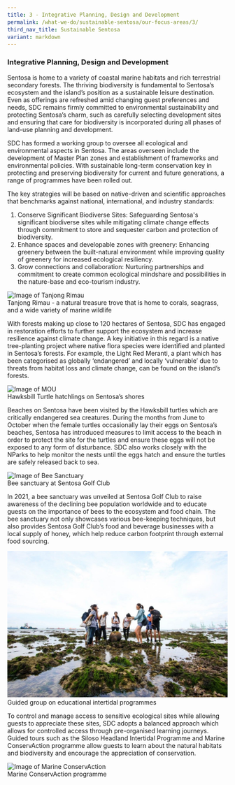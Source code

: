 ```yaml
---
title: 3 - Integrative Planning, Design and Development
permalink: /what-we-do/sustainable-sentosa/our-focus-areas/3/
third_nav_title: Sustainable Sentosa
variant: markdown
---
```

### **Integrative Planning, Design and Development**
		
Sentosa is home to a variety of coastal marine habitats and rich terrestrial secondary forests. The thriving biodiversity is fundamental to Sentosa’s ecosystem and the island’s position as a sustainable leisure destination. Even as offerings are refreshed amid changing guest preferences and needs, SDC remains firmly committed to environmental sustainability and protecting Sentosa’s charm, such as carefully selecting development sites and ensuring that care for biodiversity is incorporated during all phases of land-use planning and development. 

SDC has formed a working group to oversee all ecological and environmental aspects in Sentosa. The areas overseen include the development of Master Plan zones and establishment of frameworks and environmental policies. With sustainable long-term conservation key in protecting and preserving biodiversity for current and future generations, a range of programmes have been rolled out.

The key strategies will be based on native-driven and scientific approaches that benchmarks against national, international, and industry standards:

1. Conserve Significant Biodiverse Sites: Safeguarding Sentosa's significant biodiverse sites while mitigating climate change effects through commitment to store and sequester carbon and protection of biodiversity.
2. Enhance spaces and developable zones with greenery: Enhancing greenery between the built-natural environment while improving quality of greenery for increased ecological resiliency.
3. Grow connections and collaboration: Nurturing partnerships and commitment to create common  ecological mindshare and possibilities in the nature-base and eco-tourism industry.

<img src="/images/what-we-do/sustainable-sentosa/rimau.png" alt="Image of Tanjong Rimau">
<figcaption>Tanjong Rimau - a natural treasure trove that is home to corals, seagrass, and a wide variety of marine wildlife</figcaption>

With forests making up close to 120 hectares of Sentosa, SDC has engaged in restoration efforts to further support the ecosystem and increase resilience against climate change. A key initiative in this regard is a native tree-planting project where native flora species were identified and planted in Sentosa’s forests. For example, the Light Red Meranti, a plant which has been categorised as globally ‘endangered’ and locally ‘vulnerable’ due to threats from habitat loss and climate change, can be found on the island’s forests. 

<img src="/images/what-we-do/sustainable-sentosa/hatchlings.jpg" alt="Image of MOU">
<figcaption>Hawksbill Turtle hatchlings on Sentosa’s shores</figcaption>

Beaches on Sentosa have been visited by the Hawksbill turtles which are critically endangered sea creatures. During the months from June to October when the female turtles occasionally lay their eggs on Sentosa’s beaches, Sentosa has introduced measures to limit access to the beach in order to protect the site for the turtles and ensure these eggs will not be exposed to any form of disturbance. SDC also works closely with the NParks to help monitor the nests until the eggs hatch and ensure the turtles are safely released back to sea.

<img src="/images/what-we-do/sustainable-sentosa/bee-sanctuary.jpeg" alt="Image of Bee Sanctuary">
<figcaption>Bee sanctuary at Sentosa Golf Club</figcaption>

In 2021, a bee sanctuary was unveiled at Sentosa Golf Club to raise awareness of the declining bee population worldwide and to educate guests on the importance of bees to the ecosystem and food chain. The bee sanctuary not only showcases various bee-keeping techniques, but also provides Sentosa Golf Club’s food and beverage businesses with a local supply of honey, which help reduce carbon footprint through external food sourcing.

<img src="/images/what-we-do/sustainable-sentosa/ship.jpg" alt="Image of MOU">
<figcaption>Guided group on educational intertidal programmes </figcaption>

To control and manage access to sensitive ecological sites while allowing guests to appreciate these sites, SDC adopts a balanced approach which allows for controlled access through pre-organised learning journeys. Guided tours such as the Siloso Headland Intertidal Programme and Marine ConservAction programme allow guests to learn about the natural habitats and biodiversity and encourage the appreciation of conservation. 

<img src="/images/what-we-do/sustainable-sentosa/conservaction.jpeg" alt="Image of Marine ConservAction">
<figcaption>Marine ConservAction programme </figcaption>